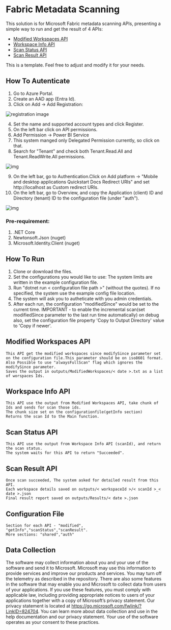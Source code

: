 # Fabric Metadata Scanning
This solution is for Microsoft Fabric metadata scanning APIs, presenting a simple way to run and get the result of 4 APIs:

* [Modified Workspaces API](https://learn.microsoft.com/en-us/rest/api/power-bi/admin/workspace-info-get-modified-workspaces)
* [Workspace Info API](https://learn.microsoft.com/en-us/rest/api/power-bi/admin/workspace-info-post-workspace-info)
* [Scan Status API](https://learn.microsoft.com/en-us/rest/api/power-bi/admin/workspace-info-get-scan-status)
* [Scan Result API](https://learn.microsoft.com/en-us/rest/api/power-bi/admin/workspace-info-get-scan-result)

This is a template. Feel free to adjust and modify it for your needs.
 
## How To Autenticate
1. Go to Azure Portal.
2. Create an AAD app (Entra Id).
3. Click on Add -> Add Registration:

![registration image](https://github.com/microsoft/Fabric-metadata-scanning/blob/main/Fabric-metadata-scanning/images/add_registration.png)

4. Set the name and supported account types and click Register.
5. On the left bar click on API permissions.
6. Add Permission -> Power BI Service
7. This system manged only Delegated Permission currently, so click on that.
8. Search for "Tenant" and check both Tenant.Read.All and Tenant.ReadWrite.All permissions.

![img](https://github.com/microsoft/Fabric-metadata-scanning/blob/main/Fabric-metadata-scanning/images/add_permission.png)

9. On the left bar, go to Authentication.Click on Add platform -> "Mobile and desktop applications Quickstart Docs Redirect URIs" and set http://localhost as Custom redirect URIs.
10. On the left bar, go to Overview, and copy the Application (client) ID and Directory (tenant) ID to the configuration file (under "auth").

![img](https://github.com/microsoft/Fabric-metadata-scanning/blob/main/Fabric-metadata-scanning/images/clientId.png)

### Pre-requirement:

1. .NET Core
2. Newtonsoft.Json (nuget)
3. Microsoft.Identity.Client (nuget)

## How To Run

1. Clone or download the files.
2. Set the configurations you would like to use: The system limits are written in the example configuration file. 
3. Run "dotnet run < configuration file path >" (without the quotes). If no <configuration file path> specified, the system use the example config file location.
4. The system will ask you to autheticate with you admin credentials.
 5. After each run, the configuration "modifiedSince" would be set to the current time. IMPORTANT - to enable the incremental scan(set modifiedSince parameter to the last run time automatically) on debug also, set the configuration file property 'Copy to Output Directory' value  to 'Copy if newer'.

## Modified Workspaces API

	This API get the modified workspaces since modifySince parameter set on the configuration file.This parameter should be on iso8601 format.
	Also Possible to use "alwaysFullScan" flag which ignores the modifySince parameter.
	Saves the output in outputs/ModifiedWorkspaces/< date >.txt as a list of worspaces Ids.

## Workspace Info API

	This API use the output from Modified Workspaces API, take chunk of Ids and sends for scan those ids.
	The chunk size set on the configurationfile(getInfo section)
	Returns the scan Id to the Main function.

## Scan Status API

	This API use the output from Workspace Info API (scanId), and return the scan status.
	The system waits for this API to return "Succeeded".
	 
## Scan Result API

	Once scan succeeded, The system asked for detailed result from this API.
	Each workspace details saved on outputs/< workspaceId >/< scanId >_< date >.json
	Final result report saved on outputs/Results/< date >.json

## Configuration File
	Section for each API - "modified", "getInfo","scanStatus","scanResult".
	More sections: "shared","auth"

## Data Collection

The software may collect information about you and your use of the software and send it to Microsoft. 
Microsoft may use this information to provide services and improve our products and services. You may turn off the telemetry as described in the repository. 
There are also some features in the software that may enable you and Microsoft to collect data from users of your applications. 
If you use these features, you must comply with applicable law, including providing appropriate notices to users of your applications together with a copy of Microsoft’s privacy statement. Our privacy statement is located at https://go.microsoft.com/fwlink/?LinkID=824704. You can learn more about data collection and use in the help documentation and our privacy statement. Your use of the software operates as your consent to these practices.
